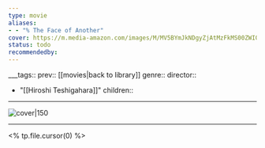 ```yaml
---
type: movie
aliases:
- - "% The Face of Another"
cover: https://m.media-amazon.com/images/M/MV5BYmJkNDgyZjAtMzFkMS00ZWI0LWFkOWQtYjliMTRkZThkZWMzXkEyXkFqcGc@._V1_SX300.jpg
status: todo
recommendedby:
---
```

___tags:: prev:: [[movies|back to library]]
genre::
director:: 
  - "[[Hiroshi Teshigahara]]"
children::
___
![cover|150](https://m.media-amazon.com/images/M/MV5BYmJkNDgyZjAtMzFkMS00ZWI0LWFkOWQtYjliMTRkZThkZWMzXkEyXkFqcGc@._V1_SX300.jpg)
___
<% tp.file.cursor(0) %>
